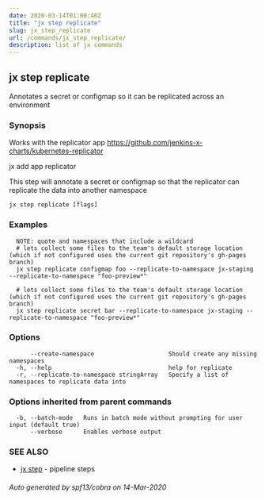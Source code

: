 ```yaml
---
date: 2020-03-14T01:00:40Z
title: "jx step replicate"
slug: jx_step_replicate
url: /commands/jx_step_replicate/
description: list of jx commands
---
```

## jx step replicate


Annotates a secret or configmap so it can be replicated across an environment


### Synopsis

Works with the replicator app https://github.com/jenkins-x-charts/kubernetes-replicator 

jx add app replicator 

This step will annotate a secret or configmap so that the replicator can replicate the data into another namespace

```
jx step replicate [flags]
```

### Examples

```
  NOTE: quote and namespaces that include a wildcard
  # lets collect some files to the team's default storage location (which if not configured uses the current git repository's gh-pages branch)
  jx step replicate configmap foo --replicate-to-namespace jx-staging --replicate-to-namespace "foo-preview*"
  
  # lets collect some files to the team's default storage location (which if not configured uses the current git repository's gh-pages branch)
  jx step replicate secret bar --replicate-to-namespace jx-staging --replicate-to-namespace "foo-preview*"
```

### Options

```
      --create-namespace                     Should create any missing namespaces
  -h, --help                                 help for replicate
  -r, --replicate-to-namespace stringArray   Specify a list of namespaces to replicate data into
```

### Options inherited from parent commands

```
  -b, --batch-mode   Runs in batch mode without prompting for user input (default true)
      --verbose      Enables verbose output
```

### SEE ALSO

* [jx step](/commands/jx_step/)	 - pipeline steps

###### Auto generated by spf13/cobra on 14-Mar-2020
